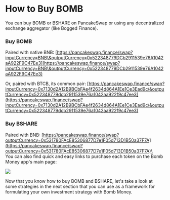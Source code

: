 # How to Buy BOMB

You can buy BOMB or BSHARE on PancakeSwap or using any decentralized exchange aggregator (like Bogged Finance).

### Buy BOMB

Paired with native BNB: [https://pancakeswap.finance/swap?inputCurrency=BNB\&outputCurrency=0x522348779DCb2911539e76A1042aA922F9C47Ee3](https://pancakeswap.finance/swap?inputCurrency=BNB\&outputCurrency=0x522348779DCb2911539e76A1042aA922F9C47Ee3)

Or, paired with BTCB, its common pair: [https://pancakeswap.finance/swap?inputCurrency=0x7130d2A12B9BCbFAe4f2634d864A1Ee1Ce3Ead9c\&outputCurrency=0x522348779dcb2911539e76a1042aa922f9c47ee3](https://pancakeswap.finance/swap?inputCurrency=0x7130d2A12B9BCbFAe4f2634d864A1Ee1Ce3Ead9c\&outputCurrency=0x522348779dcb2911539e76a1042aa922f9c47ee3)

### Buy BSHARE

Paired with BNB: [https://pancakeswap.finance/swap?outputCurrency=0x531780FAcE85306877D7e1F05d713D1B50a37F7A](https://pancakeswap.finance/swap?outputCurrency=0x531780FAcE85306877D7e1F05d713D1B50a37F7A)\
\
You can also find quick and easy links to purchase each token on the Bomb Money app's main page:

![](<../../.gitbook/assets/image (1) (1).png>)

Now that you know how to buy BOMB and BSHARE, let's take a look at some strategies in the next section that you can use as a framework for formulating your own investment strategy with Bomb Money.
